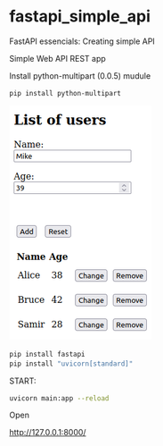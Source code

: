 # fastapi_simple_api
FastAPI essencials: Creating simple API

Simple Web API REST app

Install python-multipart (0.0.5) mudule
```bash
pip install python-multipart
```

![Simple API](https://github.com/antonovmike/fastapi_simple_api/blob/main/Screenshot.png)

```bash
pip install fastapi
pip install "uvicorn[standard]"
```

START:
```bash
uvicorn main:app --reload
```
Open

http://127.0.0.1:8000/
